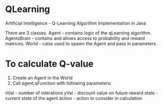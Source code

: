 # QLearning
Artificial Intelligence - Q-Learning Algorithm Implementation in Java

There are 3 classes.
Agent - contains logic of the qLearning algorithm.
AgentsBrain - contains and allows access to probability and reward matrices.
World - calss used to spawn the Agent and pass in parameters.

# To calculate Q-value
1. Create an Agent in the World
2. Call agent.qFunction with following parameters:

nVal - number of interations
yVal - discount value on future reward
state - current state of the agent
action - action to consider in calculation
